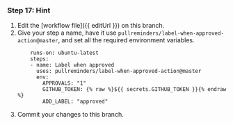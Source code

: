### Step 17: Hint

1. Edit the [workflow file]({{ editUrl }}) on this branch.
2. Give your step a name, have it use `pullreminders/label-when-approved-action@master`, and set all the required environment variables.
    ```suggestion
        runs-on: ubuntu-latest
        steps:
        - name: Label when approved
          uses: pullreminders/label-when-approved-action@master
          env:
            APPROVALS: "1"
            GITHUB_TOKEN: {% raw %}${{ secrets.GITHUB_TOKEN }}{% endraw %}
            ADD_LABEL: "approved"
    ```
3. Commit your changes to this branch. 